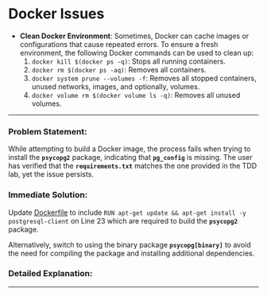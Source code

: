 # Docker Issues

- **Clean Docker Environment**: Sometimes, Docker can cache images or configurations that cause repeated errors. To ensure a fresh environment, the following Docker commands can be used to clean up:
    1. `docker kill $(docker ps -q)`: Stops all running containers.
    2. `docker rm $(docker ps -aq)`: Removes all containers.
    3. `docker system prune --volumes -f`: Removes all stopped containers, unused networks, images, and optionally, volumes.
    4. `docker volume rm $(docker volume ls -q)`: Removes all unused volumes.

---

### Problem Statement:

While attempting to build a Docker image, the process fails when trying to install the **`psycopg2`** package, indicating that **`pg_config`** is missing. The user has verified that the **`requirements.txt`** matches the one provided in the TDD lab, yet the issue persists.

### Immediate Solution:

Update [Dockerfile](https://github.com/nyu-devops/lab-flask-bdd/blob/c4654d806cdcc6e65f50126c050f4c52b3b5583f/Dockerfile#L23C1-L23C1)  to include `RUN apt-get update && apt-get install -y postgresql-client` on Line 23 which are required to build the **`psycopg2`** package. 

Alternatively, switch to using the binary package **`psycopg[binary]`** to avoid the need for compiling the package and installing additional dependencies.

### Detailed Explanation:

---